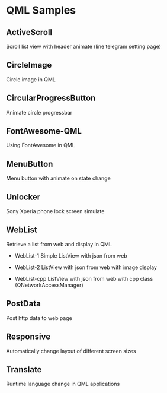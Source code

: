 
# QML Samples


## ActiveScroll
Scroll list view with header animate (line telegram setting page)

## CircleImage
Circle image in QML

## CircularProgressButton
Animate circle progressbar

## FontAwesome-QML
Using FontAwesome in QML

## MenuButton
Menu button with animate on state change

## Unlocker
Sony Xperia phone lock screen simulate

## WebList
Retrieve a list from web and display in QML

 - WebList-1
Simple ListView with json from web

 - WebList-2
ListView with json from web with image display

 - WebList-cpp
 ListView with json from web with cpp class (QNetworkAccessManager)

## PostData
Post http data to web page

## Responsive
Automatically change layout of different screen sizes

## Translate
Runtime language change in QML applications
